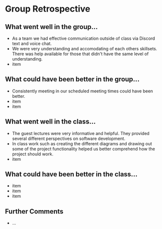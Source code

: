 # Group Retrospective

## What went well in the group...
* As a team we had effective communication outside of class via Discord text and voice chat.
* We were very understanding and accomodating of each others skillsets. There was help available for those that didn't have the same level of understanding.
* item

## What could have been better in the group...
* Consistently meeting in our scheduled meeting times could have been better.
* item
* item

## What went well in the class...
* The guest lectures were very informative and helpful. They provided several different perspectives on software development.
* In class work such as creating the different diagrams and drawing out some of the project functionality helped us better comprehend how the project should work.
* item

## What could have been better in the class...
* item
* item
* item

## Further Comments
* ...